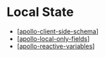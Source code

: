 # Local State

- [[apollo-client-side-schema]]
- [[apollo-local-only-fields]]
- [[apollo-reactive-variables]]

[//begin]: # "Autogenerated link references for markdown compatibility"
[apollo-client-side-schema]: apollo-client-side-schema "Client Side Schema"
[apollo-local-only-fields]: apollo-local-only-fields "Local Only Fields"
[apollo-reactive-variables]: apollo-reactive-variables "Local Only Fields"
[//end]: # "Autogenerated link references"